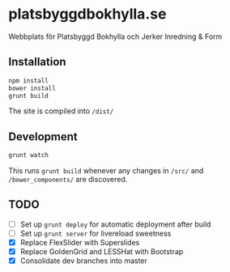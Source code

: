 platsbyggdbokhylla.se
=====================

Webbplats för Platsbyggd Bokhylla och Jerker Inredning &amp; Form


Installation
------------

``` bash
npm install
bower install
grunt build
```

The site is compiled into `/dist/`


Development
----------

``` bash
grunt watch
```

This runs `grunt build` whenever any changes in `/src/` and `/bower_components/` are discovered.

TODO
----

- [ ] Set up `grunt deploy` for automatic deployment after build
- [ ] Set up `grunt server` for livereload sweetness
- [x] Replace FlexSlider with Superslides
- [x] Replace GoldenGrid and LESSHat with Bootstrap
- [x] Consolidate dev branches into master
